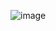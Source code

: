 ![image](https://user-images.githubusercontent.com/64565005/171326331-55b3f863-c479-4a5e-9e76-5a40578ba384.png)
